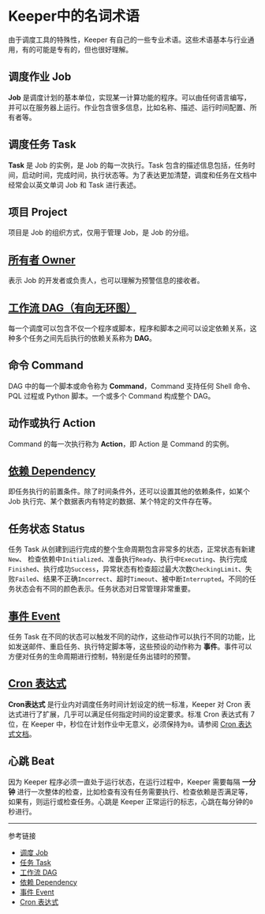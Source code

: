 # Keeper中的名词术语

由于调度工具的特殊性，Keeper 有自己的一些专业术语。这些术语基本与行业通用，有的可能是专有的，但也很好理解。

## 调度作业 Job

**Job** 是调度计划的基本单位，实现某一计算功能的程序。可以由任何语言编写，并可以在服务器上运行。作业包含很多信息，比如名称、描述、运行时间配置、所有者等。

## 调度任务 Task

**Task** 是 Job 的实例，是 Job 的每一次执行。Task 包含的描述信息包括，任务时间，启动时间，完成时间，执行状态等。为了表达更加清楚，调度和任务在文档中经常会以英文单词 Job 和 Task 进行表述。

## 项目 Project

项目是 Job 的组织方式，仅用于管理 Job，是 Job 的分组。

## [所有者 Owner](/keeper/owner.md)

表示 Job 的开发者或负责人，也可以理解为预警信息的接收者。

## [工作流 DAG（有向无环图）](/keeper/dag.md)

每一个调度可以包含不仅一个程序或脚本，程序和脚本之间可以设定依赖关系，这种多个任务之间先后执行的依赖关系称为 **DAG**。

## 命令 Command

DAG 中的每一个脚本或命令称为 **Command**，Command 支持任何 Shell 命令、PQL 过程或 Python 脚本。一个或多个 Command 构成整个 DAG。

## 动作或执行 Action

Command 的每一次执行称为 **Action**，即 Action 是 Command 的实例。

## [依赖 Dependency](/keeper/dependency.md)

即任务执行的前置条件。除了时间条件外，还可以设置其他的依赖条件，如某个 Job 执行完、某个数据表内有特定的数据、某个特定的文件存在等。

## 任务状态 Status

任务 Task 从创建到运行完成的整个生命周期包含非常多的状态，正常状态有新建`New`、 检查依赖中`Initialized`、准备执行`Ready`、执行中`Executing`、执行完成`Finished`、执行成功`Success`，异常状态有检查超过最大次数`CheckingLimit`、失败`Failed`、结果不正确`Incorrect`、超时`Timeout`、被中断`Interrupted`。不同的任务状态会有不同的颜色表示。任务状态对日常管理非常重要。

## [事件 Event](/keeper/event.md)

任务 Task 在不同的状态可以触发不同的动作，这些动作可以执行不同的功能，比如发送邮件、重启任务、执行特定脚本等，这些预设的动作称为 **事件**。事件可以方便对任务的生命周期进行控制，特别是任务出错时的预警。

## [Cron 表达式](/keeper/cron.md)

**Cron表达式** 是行业内对调度任务时间计划设定的统一标准，Keeper 对 Cron 表达式进行了扩展，几乎可以满足任何指定时间的设定要求。标准 Cron 表达式有 7 位，在 Keeper 中，秒位在计划作业中无意义，必须保持为`0`。请参阅 [Cron 表达式文档](/keeper/cron.md)。


## 心跳 Beat

因为 Keeper 程序必须一直处于运行状态，在运行过程中，Keeper 需要每隔 **一分钟** 进行一次整体的检查，比如检查有没有任务需要执行、检查依赖是否满足等，如果有，则运行或检查任务。心跳是 Keeper 正常运行的标志，心跳在每分钟的`0`秒进行。

---
参考链接

* [调度 Job](/keeper/job.md)
* [任务 Task](/keeper/task.md)
* [工作流 DAG](/keeper/dag.md)
* [依赖 Dependency](/keeper/dependency.md)
* [事件 Event](/keeper/event.md)
* [Cron 表达式](/keeper/cron.md)